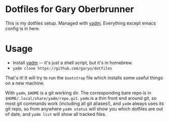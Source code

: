 # Dotfiles for Gary Oberbrunner #

This is my dotfiles setup. Managed with [yadm](https://yadm.io). Everything except emacs config is in here.

# Usage

* Install [yadm](https://yadm.io) -- it's just a shell script, but it's in homebrew.
* `yadm clone https://github.com/garyo/dotfiles`

That's it! It will try to run the `bootstrap` file which installs some useful things on a new machine.

With `yadm`, `$HOME` is a git working dir. The corresponding bare repo is in `$HOME/.local/share/yadm/repo.git`. `yadm` is a thin front end around git, so most git commands work (including all git aliases!), and `yadm` always uses its git repo, so from anywhere `yadm status` will show you which dotfiles are out of date, and `yadm list` will show all tracked files.
